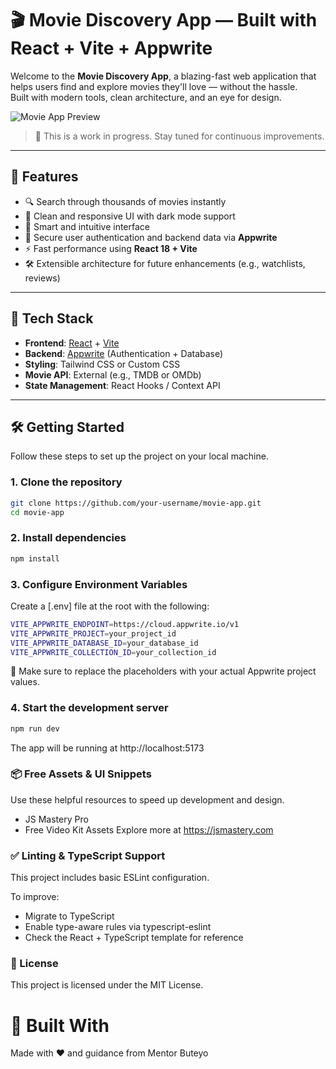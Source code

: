 # 🎬 Movie Discovery App — Built with React + Vite + Appwrite

Welcome to the **Movie Discovery App**, a blazing-fast web application that helps users find and explore movies they'll love — without the hassle.  
Built with modern tools, clean architecture, and an eye for design.

![Movie App Preview](./movie_app.jpg)

> 🚧 This is a work in progress. Stay tuned for continuous improvements.

---

## 🚀 Features

- 🔍 Search through thousands of movies instantly
- 🎨 Clean and responsive UI with dark mode support
- 🧠 Smart and intuitive interface
- 🔐 Secure user authentication and backend data via **Appwrite**
- ⚡️ Fast performance using **React 18 + Vite**
- 🛠️ Extensible architecture for future enhancements (e.g., watchlists, reviews)

---

## 🧱 Tech Stack

- **Frontend**: [React](https://reactjs.org/) + [Vite](https://vitejs.dev/)
- **Backend**: [Appwrite](https://appwrite.io) (Authentication + Database)
- **Styling**: Tailwind CSS or Custom CSS
- **Movie API**: External (e.g., TMDB or OMDb)
- **State Management**: React Hooks / Context API

---

## 🛠️ Getting Started

Follow these steps to set up the project on your local machine.

### 1. Clone the repository
```bash
git clone https://github.com/your-username/movie-app.git
cd movie-app
```

### 2. Install dependencies 
```bash
npm install 
```

### 3. Configure Environment Variables
Create a [.env] file at the root with the following:
```bash 
VITE_APPWRITE_ENDPOINT=https://cloud.appwrite.io/v1
VITE_APPWRITE_PROJECT=your_project_id
VITE_APPWRITE_DATABASE_ID=your_database_id
VITE_APPWRITE_COLLECTION_ID=your_collection_id

```
🔐 Make sure to replace the placeholders with your actual Appwrite project values.

### 4. Start the development server

```bash
npm run dev
```
The app will be running at http://localhost:5173

### 📦 Free Assets & UI Snippets
Use these helpful resources to speed up development and design.
- JS Mastery Pro
- Free Video Kit Assets
Explore more at https://jsmastery.com

### ✅ Linting & TypeScript Support
This project includes basic ESLint configuration.

To improve:
- Migrate to TypeScript
- Enable type-aware rules via typescript-eslint
- Check the React + TypeScript template for reference

### 📄 License
This project is licensed under the MIT License.

# 🙌 Built With
Made with ❤️ and guidance from Mentor Buteyo